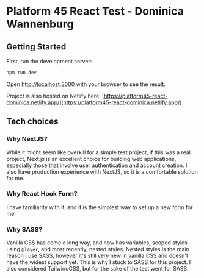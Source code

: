 # Platform 45 React Test - Dominica Wannenburg

## Getting Started

First, run the development server:

```bash
npm run dev
```

Open [http://localhost:3000](http://localhost:3000) with your browser to see the result.

Project is also hosted on Netlify here: [https://platform45-react-dominica.netlify.app/](https://platform45-react-dominica.netlify.app/)

## Tech choices

### Why NextJS?

While it might seem like overkill for a simple test project, if this was a real project, Next.js is an excellent choice for building web applications, especially those that involve user authentication and account creation. I also have production experience with NextJS, so it is a comfortable solution for me.

### Why React Hook Form?

I have familiarity with it, and it is the simplest way to set up a new form for me.

### Why SASS?

Vanilla CSS has come a long way, and now has variables, scoped styles using `@layer`, and most recently, nested styles. Nested styles is the main reason I use SASS, however it's still very new in vanilla CSS and doesn't have the widest support yet. This is why I stuck to SASS for this project. I also considered TailwindCSS, but for the sake of the test went for SASS.

